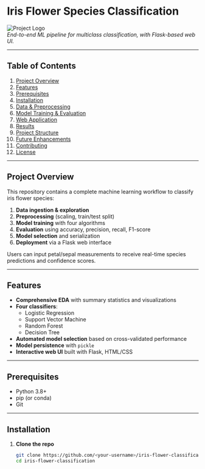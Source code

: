 # Iris Flower Species Classification

![Project Logo](path/to/logo.png)  
*End-to-end ML pipeline for multiclass classification, with Flask-based web UI.*

---

## Table of Contents

1. [Project Overview](#project-overview)  
2. [Features](#features)  
3. [Prerequisites](#prerequisites)  
4. [Installation](#installation)  
5. [Data & Preprocessing](#data--preprocessing)  
6. [Model Training & Evaluation](#model-training--evaluation)  
7. [Web Application](#web-application)  
8. [Results](#results)  
9. [Project Structure](#project-structure)  
10. [Future Enhancements](#future-enhancements)  
11. [Contributing](#contributing)  
12. [License](#license)  

---

## Project Overview

This repository contains a complete machine learning workflow to classify iris flower species:

1. **Data ingestion & exploration**  
2. **Preprocessing** (scaling, train/test split)  
3. **Model training** with four algorithms  
4. **Evaluation** using accuracy, precision, recall, F1-score  
5. **Model selection** and serialization  
6. **Deployment** via a Flask web interface  

Users can input petal/sepal measurements to receive real-time species predictions and confidence scores.

---

## Features

- **Comprehensive EDA** with summary statistics and visualizations  
- **Four classifiers**:  
  - Logistic Regression  
  - Support Vector Machine  
  - Random Forest  
  - Decision Tree  
- **Automated model selection** based on cross-validated performance  
- **Model persistence** with `pickle`  
- **Interactive web UI** built with Flask, HTML/CSS  

---

## Prerequisites

- Python 3.8+  
- pip (or conda)  
- Git  

---

## Installation

1. **Clone the repo**  
   ```bash
   git clone https://github.com/<your-username>/iris-flower-classification.git
   cd iris-flower-classification
